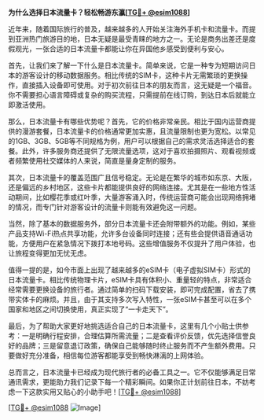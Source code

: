 **为什么选择日本流量卡？轻松畅游东瀛[[TG💪+ @esim1088](https://t.me/s/esim1088)]**

近年来，随着国际旅行的普及，越来越多的人开始关注海外手机卡和流量卡。而提到亚洲热门旅游目的地，日本无疑是最受青睐的地方之一。无论是商务出差还是度假观光，一张合适的日本流量卡都能让你在异国他乡感受到便利与安心。

首先，让我们来了解一下什么是日本流量卡。简单来说，它是一种专为短期访问日本的游客设计的移动数据服务。相比传统的SIM卡，这种卡片无需繁琐的更换操作，直接插入设备即可使用。对于初次前往日本的朋友而言，这无疑是一个福音。你不需要担心语言障碍或复杂的购买流程，只需提前在线订购，到达日本后就能立即激活使用。

那么，日本流量卡有哪些优势呢？首先，它的价格非常亲民。相比于国内运营商提供的漫游套餐，日本流量卡的价格通常更加实惠，且流量限制也更为宽松。以常见的1GB、3GB、5GB等不同规格为例，用户可以根据自己的需求灵活选择适合的套餐。此外，许多服务商还提供了无限流量选项，这对于喜欢拍摄照片、观看视频或者频繁使用社交媒体的人来说，简直是量身定制的服务。

其次，日本流量卡的覆盖范围广且信号稳定。无论是在繁华的城市如东京、大阪，还是偏远的乡村地区，这些卡片都能提供良好的网络连接。尤其是在一些地方性活动期间，比如樱花季或红叶季，大量游客涌入时，传统运营商可能会出现网络拥堵的情况，而专门针对游客设计的流量卡则能有效避免这一问题。

当然，除了基本的数据服务外，部分日本流量卡还会附带额外的功能。例如，某些产品支持Wi-Fi热点共享功能，允许多台设备同时连接；还有些会提供语音通话功能，方便用户在紧急情况下拨打本地号码。这些增值服务不仅提升了用户体验，也让旅程变得更加无忧无虑。

值得一提的是，如今市面上出现了越来越多的eSIM卡（电子虚拟SIM卡）形式的日本流量卡。相比传统物理卡片，eSIM卡具有体积小、重量轻的特点，非常适合经常需要更换设备的旅行者。通过简单的扫码下载安装，即可完成配置，省去了携带实体卡的麻烦。并且，由于其支持多次写入特性，一张eSIM卡甚至可以在多个国家和地区之间切换使用，真正实现了“一卡走天下”。

最后，为了帮助大家更好地挑选适合自己的日本流量卡，这里有几个小贴士供参考：一是明确行程安排，合理估算所需流量；二是查看评价反馈，优先选择信誉良好的品牌；三是留意退订政策，确保自己能够随时终止服务而不产生额外费用。只要做好充分准备，相信每位游客都能享受到畅快淋漓的上网体验。

总而言之，日本流量卡已经成为现代旅行者的必备工具之一。它不仅能够满足日常通讯需求，更能助力我们记录下每一个精彩瞬间。如果你正计划前往日本，不妨考虑一下这款实用又贴心的小助手吧！[[TG💪+ @esim1088](https://t.me/s/esim1088)] 

[[TG💪+ @esim1088](https://t.me/s/esim1088) ![Image](https://i.postimg.cc/4NQfJmqS/Snipaste-2025-05-13-00-14-12.png)]